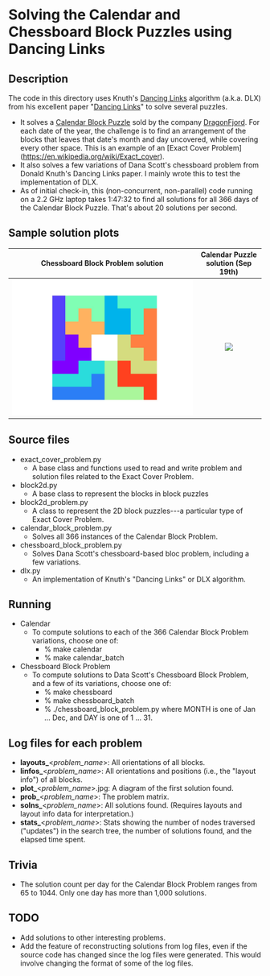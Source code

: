 # Solving the Calendar and Chessboard Block Puzzles using Dancing Links

## Description
The code in this directory uses Knuth's [Dancing Links](https://en.wikipedia.org/wiki/Dancing_Links) algorithm (a.k.a. DLX) from his excellent paper "[Dancing Links](https://arxiv.org/pdf/cs/0011047.pdf)" to solve several puzzles.
* It solves a [Calendar Block Puzzle](https://www.dragonfjord.com/product/a-puzzle-a-day/) sold by the company [DragonFjord](https://www.dragonfjord.com/). For each date of the year, the challenge is to find an arrangement of the blocks that leaves that date's month and day uncovered, while covering every other space. This is an example of an [Exact Cover Problem]
(https://en.wikipedia.org/wiki/Exact_cover).
* It also solves a few variations of Dana Scott's chessboard problem from Donald Knuth's Dancing Links paper. I mainly wrote this to test the implementation of DLX.
* As of initial check-in, this (non-concurrent, non-parallel) code running on a 2.2 GHz laptop takes 1:47:32 to find all solutions for all 366 days of the Calendar Block Puzzle. That's about 20 solutions per second.

## Sample solution plots

| Chessboard Block Problem solution | Calendar Puzzle solution (Sep 19th) |
:----------------------------------:|:------------------------------------:
![](/images/plot_chessboard_block_problem_sub3.jpg) | ![](images/Sep19.jpg)

## Source files
* exact_cover_problem.py
  * A base class and functions used to read and write problem and solution files related to the Exact Cover Problem.
* block2d.py
  * A base class to represent the blocks in block puzzles
* block2d_problem.py
  * A class to represent the 2D block puzzles---a particular type of Exact Cover Problem.
* calendar_block_problem.py
  * Solves all 366 instances of the Calendar Block Problem.
* chessboard_block_problem.py
  * Solves Dana Scott's chessboard-based bloc problem, including a few variations.
* dlx.py
  * An implementation of Knuth's "Dancing Links" or DLX algorithm.

## Running
  * Calendar
    * To compute solutions to each of the 366 Calendar Block Problem variations, choose one of:
      * % make calendar
      * % make calendar_batch
  * Chessboard Block Problem
    * To compute solutions to Data Scott's Chessboard Block Problem, and a few of its variations, choose one of:
      * % make chessboard
      * % make chessboard_batch
      * % ./chessboard_block_problem.py <MONTH> <DAY> where MONTH is one of Jan ... Dec, and DAY is one of 1 ... 31.

## Log files for each problem
  * **layouts_**<*problem_name*>: All orientations of all blocks.
  * **linfos_**<*problem_name*>: All orientations and positions (i.e., the "layout info") of all blocks.
  * **plot_**<*problem_name*>.jpg: A diagram of the first solution found.
  * **prob_**<*problem_name*>: The problem matrix.
  * **solns_**<*problem_name*>: All solutions found. (Requires layouts and layout info data for interpretation.)
  * **stats_**<*problem_name*>: Stats showing the number of nodes traversed ("updates") in the search tree, the number of solutions found, and the elapsed time spent.

## Trivia
  * The solution count per day for the Calendar Block Problem ranges from 65 to 1044. Only one day has more than 1,000 solutions.
 
## TODO
  * Add solutions to other interesting problems.
  * Add the feature of reconstructing solutions from log files, even if the source code has changed since the log files were generated. This would involve changing the format of some of the log files. 
